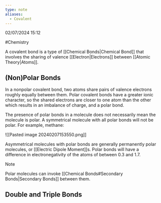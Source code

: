 ```yaml
---
type: note
aliases:
  - Covalent
---
```

02/07/2024 15:12

  #Chemistry 

A covalent bond is a type of [[Chemical Bonds|Chemical Bond]] that involves the sharing of valence [[Electron|Electrons]] between [[Atomic Theory|Atoms]]. 

## (Non)Polar Bonds
In a nonpolar covalent bond, two atoms share pairs of valence electrons roughly equally between them. Polar covalent bonds have a greater ionic character, so the shared electrons are closer to one atom than the other which results in an imbalance of charge, and a polar bond.

The presence of polar bonds in a molecule does not necessarily mean the molecule is polar. A symmetrical molecule with all polar bonds will not be polar. For example, methane:

![[Pasted image 20240207153550.png]]

Asymmetrical molecules with polar bonds are generally permanently polar molecules, or [[Electric Dipole Moment]]s.  Polar bonds will have a difference in electronegativity of the atoms of between 0.3 and 1.7. 

>[!note]
>Polar molecules can invoke [[Chemical Bonds#Secondary Bonds|Secondary Bonds]] between them. 

## Double and Triple Bonds
